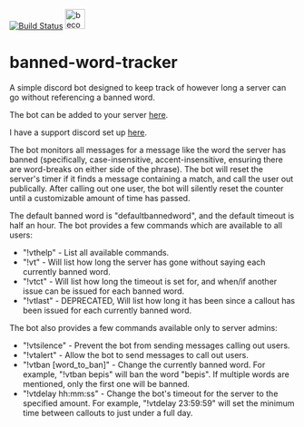 [![Build Status](https://travis-ci.com/matthew-robertson/banned-word-tracker.svg?branch=master)](https://travis-ci.com/matthew-robertson/banned-word-tracker) <a href="https://www.patreon.com/bePatron?u=19559602"><img alt="become a patron" src="https://c5.patreon.com/external/logo/become_a_patron_button.png" height="35px"></a>

# banned-word-tracker
A simple discord bot designed to keep track of however long a server can go without referencing a banned word.

The bot can be added to your server [here](https://discordapp.com/oauth2/authorize?client_id=355144450437021697&scope=bot&permissions=3072).

I have a support discord set up [here](https://discord.gg/nUZsfYS).

The bot monitors all messages for a message like the word the server has banned (specifically, case-insensitive, accent-insensitive, ensuring there are word-breaks on either side of the phrase). The bot will reset the server's timer if it finds a message containing a match, and call the user out publically. After calling out one user, the bot will silently reset the counter until a customizable amount of time has passed.

The default banned word is "defaultbannedword", and the default timeout is half an hour.
The bot provides a few commands which are available to all users: 
* "!vthelp" - List all available commands.
* "!vt" - Will list how long the server has gone without saying each currently banned word.
* "!vtct" - Will list how long the timeout is set for, and when/if another issue can be issued for each banned word.
* "!vtlast" - DEPRECATED, Will list how long it has been since a callout has been issued for each currently banned word.

The bot also provides a few commands available only to server admins:
* "!vtsilence" - Prevent the bot from sending messages calling out users.
* "!vtalert" - Allow the bot to send messages to call out users.
* "!vtban [word_to_ban]" - Change the currently banned word. For example, "!vtban bepis" will ban the word "bepis". If multiple words are mentioned, only the first one will be banned. 
* "!vtdelay hh:mm:ss" - Change the bot's timeout for the server to the specified amount. For example, "!vtdelay 23:59:59" will set the minimum time between callouts to just under a full day.
